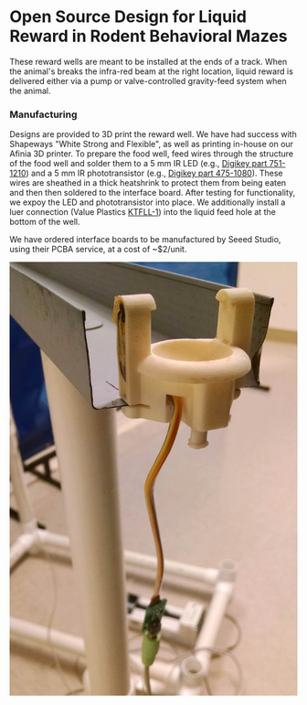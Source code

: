 Open Source Design for Liquid Reward in Rodent Behavioral Mazes
======

These reward wells are meant to be installed at the ends of a track. When the animal's breaks the infra-red beam at the right
location, liquid reward is delivered either via a pump or valve-controlled gravity-feed system when the animal. 

### Manufacturing
Designs are provided to 3D print the reward well. We have had success with Shapeways "White Strong and Flexible", as well as
printing in-house on our Afinia 3D printer. To prepare the food well, feed wires through the structure of the food well and
solder them to a 5 mm IR LED (e.g., [Digikey part 751-1210](http://www.digikey.com/short/7zhp01)) and a 5 mm IR phototransistor 
(e.g., [Digikey part 475-1080](http://www.digikey.com/short/7zhpv2)). These wires are sheathed in a thick heatshrink to protect them from being eaten and then then soldered to the interface board. After testing for functionality, we expoy the LED and phototransistor into place. We additionally install a luer connection (Value Plastics [KTFLL-1](http://www.nordsonmedical.com/technical/part_drawings/KFTLL.pdf)) into the liquid feed hole at the bottom of the well.

We have ordered interface boards to be manufactured by Seeed Studio, using their PCBA service, at a cost of ~$2/unit.

![](RewardWell.jpg)
